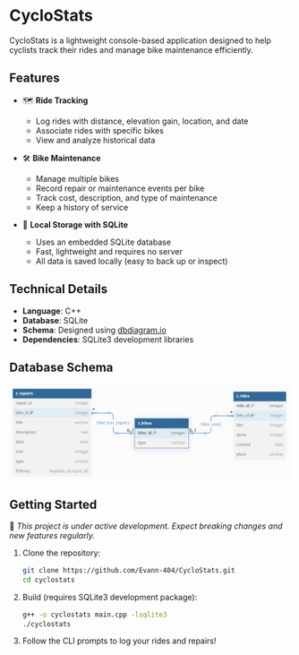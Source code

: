 # CycloStats

CycloStats is a lightweight console-based application designed to help cyclists track their rides and manage bike maintenance efficiently.

## Features

- 🗺️ **Ride Tracking**
  - Log rides with distance, elevation gain, location, and date
  - Associate rides with specific bikes
  - View and analyze historical data

- 🛠️ **Bike Maintenance**
  - Manage multiple bikes
  - Record repair or maintenance events per bike
  - Track cost, description, and type of maintenance
  - Keep a history of service

- 💾 **Local Storage with SQLite**
  - Uses an embedded SQLite database
  - Fast, lightweight and requires no server
  - All data is saved locally (easy to back up or inspect)

## Technical Details

- **Language**: C++
- **Database**: SQLite
- **Schema**: Designed using [dbdiagram.io](https://dbdiagram.io)
- **Dependencies**: SQLite3 development libraries

## Database Schema
![DATABASE-SCHEMA](assets/db-schema.png)


## Getting Started

🚧 _This project is under active development. Expect breaking changes and new features regularly._

1. Clone the repository:
   ```bash
   git clone https://github.com/Evann-404/CycloStats.git
   cd cyclostats
   ```
2. Build (requires SQLite3 development package):
   ```bash
   g++ -o cyclostats main.cpp -lsqlite3
   ./cyclostats
   ```
3. Follow the CLI prompts to log your rides and repairs!
